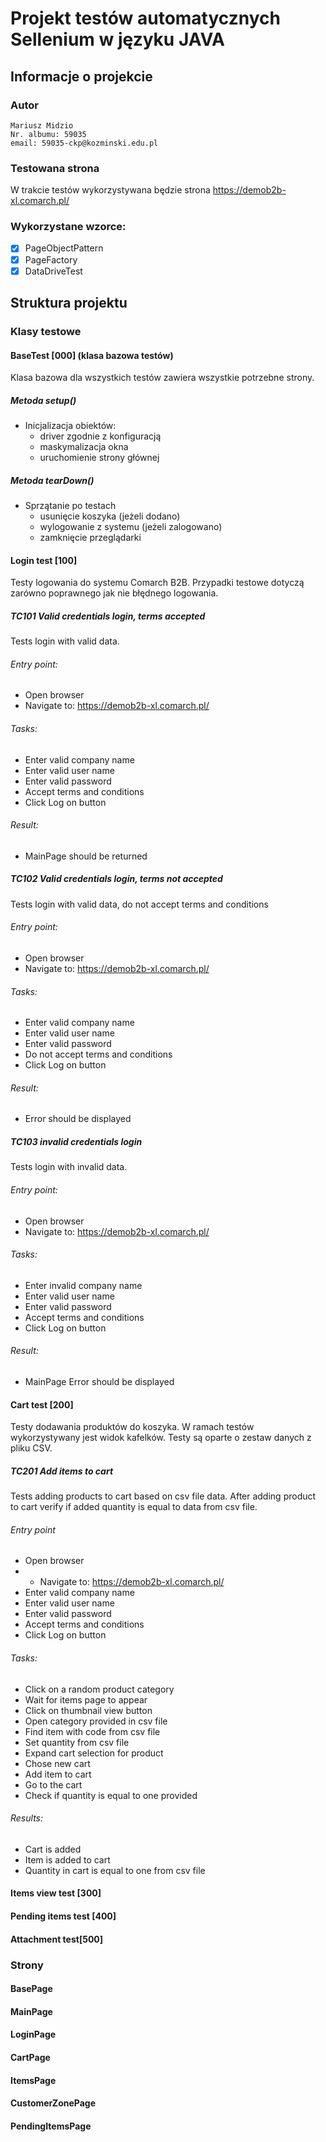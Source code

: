 # Projekt testów automatycznych Sellenium w języku JAVA
## Informacje o projekcie
### Autor
    Mariusz Midzio
    Nr. albumu: 59035
    email: 59035-ckp@kozminski.edu.pl
    
### Testowana strona
W trakcie testów wykorzystywana będzie strona https://demob2b-xl.comarch.pl/

### Wykorzystane wzorce:
 - [X] PageObjectPattern
 - [X] PageFactory
 - [X] DataDriveTest
## Struktura projektu
### Klasy testowe
#### BaseTest [000] (klasa bazowa testów)

Klasa bazowa dla wszystkich testów zawiera wszystkie potrzebne strony.

##### Metoda setup()
* Inicjalizacja obiektów:
    + driver zgodnie z konfiguracją
    + maskymalizacja okna
    + uruchomienie strony głównej
##### Metoda tearDown()
* Sprzątanie po testach
    + usunięcie koszyka (jeżeli dodano)
    + wylogowanie z systemu (jeżeli zalogowano)
    + zamknięcie przeglądarki


#### Login test [100]
Testy logowania do systemu Comarch B2B. Przypadki testowe dotyczą zarówno poprawnego jak nie błędnego logowania.
##### TC101 Valid credentials login, terms accepted
Tests login with valid data.
###### Entry point: 
* Open browser 
* Navigate to: https://demob2b-xl.comarch.pl/ 
###### Tasks:
* Enter valid company name
* Enter valid user name
* Enter valid password
* Accept terms and conditions
* Click Log on button
###### Result:
* MainPage should be returned
##### TC102 Valid credentials login, terms not accepted
Tests login with valid data, do not accept terms and conditions
###### Entry point: 
* Open browser 
* Navigate to: https://demob2b-xl.comarch.pl/ 
###### Tasks:
* Enter valid company name
* Enter valid user name
* Enter valid password
* Do not accept terms and conditions
* Click Log on button
###### Result:
* Error should be displayed
##### TC103 invalid credentials login
Tests login with invalid data. 
###### Entry point: 
* Open browser
* Navigate to: https://demob2b-xl.comarch.pl/
###### Tasks:
* Enter invalid company name
* Enter valid user name
* Enter valid password
* Accept terms and conditions
* Click Log on button
###### Result:
* MainPage Error should be displayed

#### Cart test [200]
Testy dodawania produktów do koszyka. W ramach testów wykorzystywany jest widok kafelków. Testy są oparte o zestaw danych z pliku CSV.
##### TC201 Add items to cart
Tests adding products to cart based on csv file data. After adding product to cart verify if added quantity is equal to
data from csv file.
###### Entry point
* Open browser 
* * Navigate to: https://demob2b-xl.comarch.pl/
* Enter valid company name
* Enter valid user name
* Enter valid password
* Accept terms and conditions
* Click Log on button
###### Tasks:
* Click on a random product category
* Wait for items page to appear
* Click on thumbnail view button
* Open category provided in csv file
* Find item with code from csv file
* Set quantity from csv file
* Expand cart selection for product
* Chose new cart
* Add item to cart
* Go to the cart
* Check if quantity is equal to one provided
###### Results:
* Cart is added
* Item is added to cart
* Quantity in cart is equal to one from csv file

#### Items view test [300]

#### Pending items  test [400]

#### Attachment test[500]

### Strony
#### BasePage
#### MainPage
#### LoginPage
#### CartPage
#### ItemsPage
#### CustomerZonePage
#### PendingItemsPage